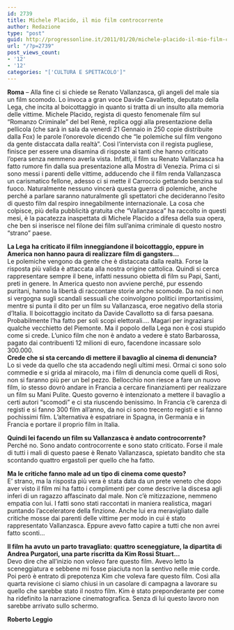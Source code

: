```yaml
---
id: 2739
title: Michele Placido, il mio film controcorrente
author: Redazione
type: "post"
guid: http://progressonline.it/2011/01/20/michele-placido-il-mio-film-controcorrente/
url: "/?p=2739"
post_views_count:
- '12'
- '12'
categories: "['CULTURA E SPETTACOLO']"
---
```


**Roma** – Alla fine ci si chiede se Renato Vallanzasca, gli angeli del male sia un film scomodo. Lo invoca a gran voce Davide Cavalletto, deputato della Lega, che incita al boicottaggio in quanto si tratta di un insulto alla memoria delle vittime. Michele Placido, regista di questo fenomenale film sul “Romanzo Criminale” del bel Renè, replica oggi alla presentazione della pellicola (che sarà in sala da venerdi 21 Gennaio in 250 copie distribuite dalla Fox) le parole l’onorevole dicendo che “le polemiche sul film vengono da gente distaccata dalla realtà”. Così l’intervista con il regista pugliese, finisce per essere una disamina di risposte ai tanti che hanno criticato l’opera senza nemmeno averla vista. Infatti, il film su Renato Vallanzasca ha fatto rumore fin dalla sua presentazione alla Mostra di Venezia. Prima ci si sono messi i parenti delle vittime, adducendo che il film renda Vallanzasca un carismatico fellone, adesso ci si mette il Carroccio gettando benzina sul fuoco. Naturalmente nessuno vincerà questa guerra di polemiche, anche perché a parlare saranno naturalmente gli spettatori che decideranno l’esito di questo film dal respiro innegabilmente internazionale. La cosa che colpisce, più della pubblicità gratuita che “Vallanzasca” ha raccolto in questi mesi, è la pacatezza inaspettata di Michele Placido a difesa della sua opera, che ben si inserisce nel filone dei film sull’anima criminale di questo nostro “strano” paese.

**La Lega ha criticato il film inneggiandone il boicottaggio, eppure in America non hanno paura di realizzare film di gangsters…**  
Le polemiche vengono da gente che è distaccata dalla realtà. Forse la risposta più valida è attaccata alla nostra origine cattolica. Quindi si cerca rappresentare sempre il bene, infatti nessuno obietta di film su Papi, Santi, preti in genere. In America questo non avviene perché, pur essendo puritani, hanno la libertà di raccontare storie anche scomode. Da noi ci non si vergogna sugli scandali sessuali che coinvolgono politici importantissimi, mentre si punta il dito per un film su Vallanzasca, eroe negativo della storia d’Italia. Il boicottaggio incitato da Davide Cavallotto sa di farsa paesana. Probabilmente l’ha fatto per soli scopi elettorali…. Magari per ingraziarsi qualche vecchietto del Piemonte. Ma il popolo della Lega non è così stupido come si crede. L’unico film che non è andato a vedere è stato Barbarossa, pagato dai contribuenti 12 milioni di euro, facendone incassare solo 300.000.  
 **Crede che si sta cercando di mettere il bavaglio al cinema di denuncia?**  
Lo si vede da quello che sta accadendo negli ultimi mesi. Ormai ci sono solo commedie e si grida al miracolo, ma i film di denuncia come quelli di Rosi, non si faranno più per un bel pezzo. Bellocchio non riesce a fare un nuovo film, io stesso dovrò andare in Francia a cercare finanziamenti per realizzare un film su Mani Pulite. Questo governo è intenzionato a mettere il bavaglio a certi autori “scomodi” e ci sta riuscendo benissimo. In Francia c’è carenza di registi e si fanno 300 film all’anno, da noi ci sono trecento registi e si fanno pochissimi film. L’alternativa è espatriare in Spagna, in Germania e in Francia e portare il proprio film in Italia.

**Quindi lei facendo un film su Vallanzasca è andato controcorrente?**  
Perché no. Sono andato controcorrente e sono stato criticato. Forse il male di tutti i mali di questo paese è Renato Vallanzasca, spietato bandito che sta scontando quattro ergastoli per quello che ha fatto.

**Ma le critiche fanno male ad un tipo di cinema come questo?**  
E’ strano, ma la risposta più vera è stata data da un prete veneto che dopo aver visto il film mi ha fatto i complimenti per come descrive la discesa agli inferi di un ragazzo affascinato dal male. Non c’è mitizzazione, nemmeno empatia con lui. I fatti sono stati raccontati in maniera realistica, magari puntando l’acceleratore della finzione. Anche lui era meravigliato dalle critiche mosse dai parenti delle vittime per modo in cui è stato rappresentato Vallanzasca. Eppure avevo fatto capire a tutti che non avrei fatto sconti…

**Il film ha avuto un parto travagliato: quattro sceneggiature, la dipartita di Andrea Purgatori, una parte riscritta da Kim Rossi Stuart…**  
Devo dire che all’inizio non volevo fare questo film. Avevo letto la sceneggiatura e sebbene mi fosse piaciuta non la sentivo nelle mie corde. Poi però è entrato di prepotenza Kim che voleva fare questo film. Così alla quarta revisione ci siamo chiusi in un casolare di campagna a lavorare su quello che sarebbe stato il nostro film. Kim è stato preponderante per come ha ridefinito la narrazione cinematografica. Senza di lui questo lavoro non sarebbe arrivato sullo schermo.

**Roberto Leggio**  
<span style="font-weight: bold;"></span>